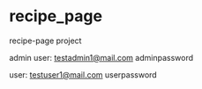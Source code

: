 # recipe_page
recipe-page project

admin user: testadmin1@mail.com adminpassword

user: testuser1@mail.com userpassword
